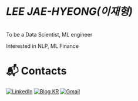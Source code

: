 # *LEE JAE-HYEONG(이재형)*
</br>
To be a Data Scientist, ML engineer </br>

Interested in NLP, ML Finance</br>


# :mailbox_with_mail: Contacts
[![LinkedIn](https://img.shields.io/badge/linkedin-%230077B5.svg?style=for-the-badge&logo=linkedin&logoColor=white)](https://www.linkedin.com/in/%EC%9E%AC%ED%98%95-%EC%9D%B4-3b514622a/)
[![Blog KR](https://img.shields.io/badge/github%20pages-121013?style=for-the-badge&logo=github&logoColor=white)](https://jaealways.github.io/)
[![Gmail](https://img.shields.io/badge/Gmail-D14836?style=for-the-badge&logo=gmail&logoColor=white)](mailto:jaealways56@gmail.com)
